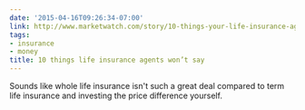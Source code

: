 ```yaml
---
date: '2015-04-16T09:26:34-07:00'
link: http://www.marketwatch.com/story/10-things-your-life-insurance-agent-wont-say-2014-07-11
tags:
- insurance
- money
title: 10 things life insurance agents won’t say
---
```


Sounds like whole life insurance isn't such a great deal compared to term life insurance and investing the price difference yourself.
